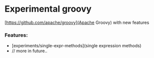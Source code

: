 # Experimental groovy
[https://github.com/apache/groovy](Apache Groovy) with new features

### Features:
- [experiments/single-expr-methods](single expression methods)
- // more in future..
